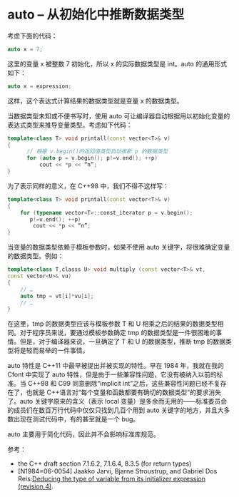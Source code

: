 # auto – 从初始化中推断数据类型

考虑下面的代码：

```cpp
auto x = 7; 
```

这里的变量 x 被整数 7 初始化，所以 x 的实际数据类型是 int。auto 的通用形式如下：

```cpp
auto x = expression; 
```

这样，这个表达式计算结果的数据类型就是变量 x 的数据类型。

当数据类型未知或不便书写时，使用 auto 可让编译器自动根据用以初始化变量的表达式类型来推导变量类型。考虑如下代码：

```cpp
template<class T> void printall(const vector<T>& v)
{
      // 根据 v.begin()的返回值类型自动推断 p 的数据类型
      for (auto p = v.begin(); p!=v.end(); ++p)
          cout << *p << “n”;
} 
```

为了表示同样的意义，在 C++98 中，我们不得不这样写：

```cpp
template<class T> void printall(const vector<T>& v)
{
    for (typename vector<T>::const_iterator p = v.begin();
       p!=v.end(); ++p)
        cout << *p << “n”;
} 
```

当变量的数据类型依赖于模板参数时，如果不使用 auto 关键字，将很难确定变量的数据类型。例如：

```cpp
template<class T,classs U> void multiply (const vector<T>& vt,
const vector<U>& vu)
{
    // …
    auto tmp = vt[i]*vu[i];
    // …
} 
```

在这里，tmp 的数据类型应该与模板参数 T 和 U 相乘之后的结果的数据类型相同。对于程序员来说，要通过模板参数确定 tmp 的数据类型是一件很困难的事情。但是，对于编译器来说，一旦确定了 T 和 U 的数据类型，推断 tmp 的数据类型将是轻而易举的一件事情。

auto 特性是 C++11 中最早被提出并被实现的特性。早在 1984 年，我就在我的 Cfont 中实现了 auto 特性，但是由于一些兼容性问题，它没有被纳入以前的标准。当 C++98 和 C99 同意删除“implicit int”之后，这些兼容性问题已经不复存在了，也就是 C++语言对“每个变量和函数都要有确切的数据类型”的要求消失了。auto 关键字原来的含义（表示 local 变量）是多余而无用的——标准委员会的成员们在数百万行代码中仅仅只找到几百个用到 auto 关键字的地方，并且大多数出现在测试代码中，有的甚至就是一个 bug。

auto 主要用于简化代码，因此并不会影响标准库规范。

参考：

*   the C++ draft section 7.1.6.2, 7.1.6.4, 8.3.5 (for return types)
*   [N1984=06-0054] Jaakko Jarvi, Bjarne Stroustrup, and Gabriel Dos Reis:[Deducing the type of variable from its initializer expression (revision 4)](http://www.open-std.org/jtc1/sc22/wg21/docs/papers/2006/n1984.pdf).